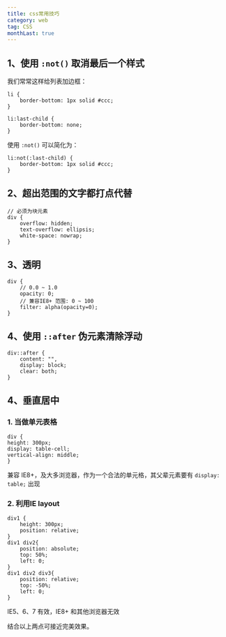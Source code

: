 ```yaml
---
title: css常用技巧
category: web
tag: CSS
monthLast: true
---
```


## 1、使用 `:not()` 取消最后一个样式

我们常常这样给列表加边框：

```
li {
	border-bottom: 1px solid #ccc;
}

li:last-child {
	border-bottom: none;
}
```

使用 `:not()` 可以简化为：

```
li:not(:last-child) {
	border-bottom: 1px solid #ccc;
}
```

## 2、超出范围的文字都打点代替

```
// 必须为块元素
div {
	overflow: hidden;
	text-overflow: ellipsis;
	white-space: nowrap;
}
```

## 3、透明

```
div {
	// 0.0 ~ 1.0
	opacity: 0;
	// 兼容IE8+ 范围: 0 ~ 100
	filter: alpha(opacity=0);
}
```

## 4、使用 `::after` 伪元素清除浮动

```
div::after {
	content: "",
	display: block;
	clear: both;
}
```

## 4、垂直居中

### 1. 当做单元表格
```
div {
height: 300px;
display: table-cell;
vertical-align: middle;
}
```
兼容 IE8+，及大多浏览器，作为一个合法的单元格，其父辈元素要有 `display: table;` 出现

### 2. 利用IE layout

```
div1 {
	height: 300px;
	position: relative;
}
div1 div2{
	position: absolute;
	top: 50%;
	left: 0;
}
div1 div2 div3{
	position: relative;
	top: -50%;
	left: 0;
}
```
IE5、6、7 有效，IE8+ 和其他浏览器无效

结合以上两点可接近完美效果。